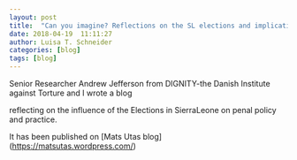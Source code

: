 ```yaml
---
layout: post
title: 	"Can you imagine? Reflections on the SL elections and implications for penal policy and practice, by Andrew Jefferson and Luisa Schneider"
date: 2018-04-19  11:11:27
author: Luisa T. Schneider
categories: [blog]
tags: [blog]
---
```

Senior Researcher Andrew Jefferson from DIGNITY-the Danish Institute against Torture and I wrote a blog 

reflecting on the influence of the Elections in SierraLeone on penal policy and practice.

It has been published on [Mats Utas blog] (https://matsutas.wordpress.com/) 


